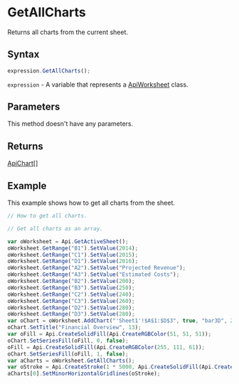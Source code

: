 # GetAllCharts

Returns all charts from the current sheet.

## Syntax

```javascript
expression.GetAllCharts();
```

`expression` - A variable that represents a [ApiWorksheet](../ApiWorksheet.md) class.

## Parameters

This method doesn't have any parameters.

## Returns

[ApiChart](../../ApiChart/ApiChart.md)[]

## Example

This example shows how to get all charts from the sheet.

```javascript editor-xlsx
// How to get all charts.

// Get all charts as an array.

var oWorksheet = Api.GetActiveSheet();
oWorksheet.GetRange("B1").SetValue(2014);
oWorksheet.GetRange("C1").SetValue(2015);
oWorksheet.GetRange("D1").SetValue(2016);
oWorksheet.GetRange("A2").SetValue("Projected Revenue");
oWorksheet.GetRange("A3").SetValue("Estimated Costs");
oWorksheet.GetRange("B2").SetValue(200);
oWorksheet.GetRange("B3").SetValue(250);
oWorksheet.GetRange("C2").SetValue(240);
oWorksheet.GetRange("C3").SetValue(260);
oWorksheet.GetRange("D2").SetValue(280);
oWorksheet.GetRange("D3").SetValue(280);
var oChart = oWorksheet.AddChart("'Sheet1'!$A$1:$D$3", true, "bar3D", 2, 100 * 36000, 70 * 36000, 0, 2 * 36000, 7, 3 * 36000);
oChart.SetTitle("Financial Overview", 13);
var oFill = Api.CreateSolidFill(Api.CreateRGBColor(51, 51, 51));
oChart.SetSeriesFill(oFill, 0, false);
oFill = Api.CreateSolidFill(Api.CreateRGBColor(255, 111, 61));
oChart.SetSeriesFill(oFill, 1, false);
var aCharts = oWorksheet.GetAllCharts();
var oStroke = Api.CreateStroke(1 * 5000, Api.CreateSolidFill(Api.CreateRGBColor(255, 111, 61)));
aCharts[0].SetMinorHorizontalGridlines(oStroke);
```
